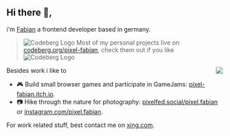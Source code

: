 ## Hi there 👋, 

i'm [Fabian](https://www.fabian-kurz.de/) a frontend developer based in germany.

> ![Codeberg Logo](https://design.codeberg.org/logo-kit/icon.svg) Most of my personal projects live on  [codeberg.org/pixel-fabian](https://codeberg.org/pixel-fabian), check them out if you like ![Codeberg Logo](https://design.codeberg.org/logo-kit/icon.svg) 


<img align="right" src="https://media2.giphy.com/media/NbhiwA0C8THIv8KvG5/giphy.gif?cid=ecf05e4712tiyiks51spi0n5cyjik2u4zikavusne3er1v00&rid=giphy.gif" />  

<div align="left">
<p> Besides work i like to </p>

<ul>
 <li> 🎮 Build small browser games and participate in GameJams: <a href="https://pixel-fabian.itch.io/">pixel-fabian.itch.io</a>. </li>
 <li> 📷 Hike through the nature for photography: <a href="https://pixelfed.social/pixel.fabian">pixelfed.social/pixel.fabian</a> or <a href="https://www.instagram.com/pixel.fabian/">instagram.com/pixel.fabian</a>.</li>
 </ul>

<p> For work related stuff, best contact me on <a href="https://www.xing.com/profile/Fabian_Kurz10">xing.com</a>.
</p>
</div>


